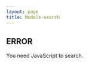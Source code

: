 ```yaml
---
layout: page
title: Models-search
---
```


<noscript><h2>ERROR</h2>You need JavaScript to search.</noscript>
<div id="search-results"></div>

<script>
    window.store = {
    {% for page in site.pages %}
    {% if page.title.size > 0 and page.content.size > 0 and page.dir contains "/pages/models" and page.url != "/pages/models/models-search.html" %}
    "{{ page.url | slugify }}": {
        "url": "{{ page.url }}",
        "title": "{{ page.title | xml_escape }}",
        "content": {{ page.content | strip_html | jsonify }},
    },
    {% endif %}
    {% endfor %}
    };
    console.log(window.store)
</script>

<script src="https://cdnjs.cloudflare.com/ajax/libs/lunr.js/2.3.6/lunr.min.js" integrity="sha256-M/Awbb/BYh+Rh0aGjpQid26p1b2OBsrk2k9yAvQxPV0=" crossorigin="anonymous"></script>
<script src="{{ site.baseurl }}/assets/js/search.js"></script>
